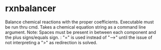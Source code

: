 # rxnbalancer
Balance chemical reactions with the proper coefficients.
Executable must be run thru cmd. Takes a chemical equation string as a command line argument.
Note: Spaces must be present in between each component and the plus signs/equals sign.
    : "=" is used instead of "-->" until the issue of not interpreting a ">" as redirection is solved.
